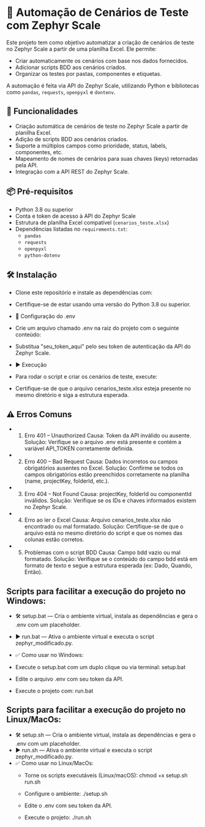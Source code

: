 # 🧪 Automação de Cenários de Teste com Zephyr Scale

Este projeto tem como objetivo automatizar a criação de cenários de teste no Zephyr Scale a partir de uma planilha Excel. Ele permite:

- Criar automaticamente os cenários com base nos dados fornecidos.
- Adicionar scripts BDD aos cenários criados.
- Organizar os testes por pastas, componentes e etiquetas.

A automação é feita via API do Zephyr Scale, utilizando Python e bibliotecas como `pandas`, `requests`, `openpyxl` e `dontenv`.

## 🚀 Funcionalidades

- Criação automática de cenários de teste no Zephyr Scale a partir de planilha Excel.
- Adição de scripts BDD aos cenários criados.
- Suporte a múltiplos campos como prioridade, status, labels, componentes, etc.
- Mapeamento de nomes de cenários para suas chaves (keys) retornadas pela API.
- Integração com a API REST do Zephyr Scale.

## 📦 Pré-requisitos

- Python 3.8 ou superior
- Conta e token de acesso à API do Zephyr Scale
- Estrutura de planilha Excel compatível (`cenarios_teste.xlsx`)
- Dependências listadas no `requirements.txt`:
  - `pandas`
  - `requests`
  - `openpyxl`
  - `python-dotenv`

## 🛠️ Instalação
- Clone este repositório e instale as dependências com:

- Certifique-se de estar usando uma versão do Python 3.8 ou superior.

- 🔐 Configuração do .env
- Crie um arquivo chamado .env na raiz do projeto com o seguinte conteúdo:
- Substitua "seu_token_aqui" pelo seu token de autenticação da API do Zephyr Scale.

- ▶️ Execução
- Para rodar o script e criar os cenários de teste, execute:
- Certifique-se de que o arquivo cenarios_teste.xlsx esteja presente no mesmo diretório e siga a estrutura esperada.

## ⚠️ Erros Comuns
- 1. Erro 401 – Unauthorized
Causa: Token da API inválido ou ausente.
Solução: Verifique se o arquivo .env está presente e contém a variável API_TOKEN corretamente definida.

- 2. Erro 400 – Bad Request
Causa: Dados incorretos ou campos obrigatórios ausentes no Excel.
Solução: Confirme se todos os campos obrigatórios estão preenchidos corretamente na planilha (name, projectKey, folderId, etc.).

- 3. Erro 404 – Not Found
Causa: projectKey, folderId ou componentId inválidos.
Solução: Verifique se os IDs e chaves informados existem no Zephyr Scale.

- 4. Erro ao ler o Excel
Causa: Arquivo cenarios_teste.xlsx não encontrado ou mal formatado.
Solução: Certifique-se de que o arquivo está no mesmo diretório do script e que os nomes das colunas estão corretos.

- 5. Problemas com o script BDD
Causa: Campo bdd vazio ou mal formatado.
Solução: Verifique se o conteúdo do campo bdd está em formato de texto e segue a estrutura esperada (ex: Dado, Quando, Então).

## Scripts para facilitar a execução do projeto no Windows:

- 🛠️ setup.bat — Cria o ambiente virtual, instala as dependências e gera o .env com um placeholder.
- ▶️ run.bat — Ativa o ambiente virtual e executa o script zephyr_modificado.py.
- ✅ Como usar no Windows:
 - Execute o setup.bat com um duplo clique ou via terminal: setup.bat

 - Edite o arquivo .env com seu token da API.

 - Execute o projeto com: run.bat

 ## Scripts para facilitar a execução do projeto no Linux/MacOs:

- 🛠️ setup.sh — Cria o ambiente virtual, instala as dependências e gera o .env com um placeholder.
- ▶️ run.sh — Ativa o ambiente virtual e executa o script zephyr_modificado.py.
- ✅ Como usar no Linux/MacOs:
  - Torne os scripts executáveis (Linux/macOS): chmod +x setup.sh run.sh

  - Configure o ambiente: ./setup.sh

  - Edite o .env com seu token da API.

   - Execute o projeto: ./run.sh


